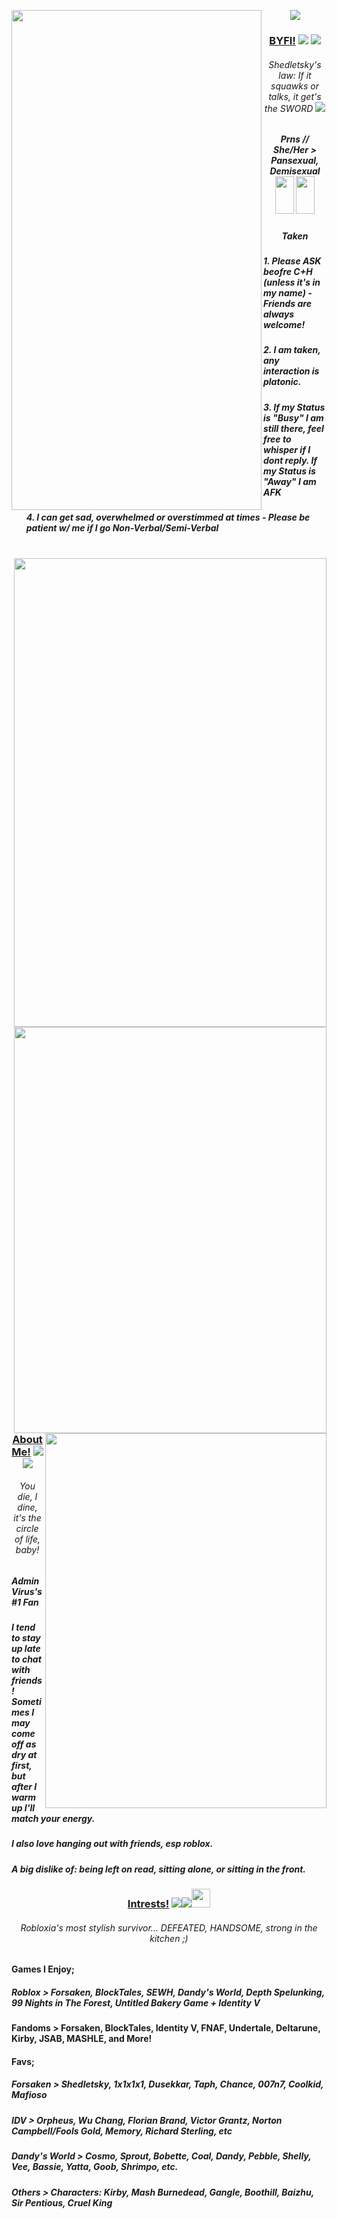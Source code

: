 <p align="center"> 
<img src="https://files.catbox.moe/62h9t8.png"/>
<img src="https://files.catbox.moe/yx0umi.png"
  width="400" 
  height="800"
  align="left"/>

<h3 align="center"><strong><u>BYFI!</u></strong> <img src="https://files.catbox.moe/3khn6a.gif"/> <img src="https://files.catbox.moe/8bpx0m.gif"/> </h3>
<h6 align="center"> Shedletsky's law: If it squawks or talks, it get's the SWORD  <img src="https://files.catbox.moe/i9xbtp.webp"/> 
<h5 align="center"> Prns // She/Her > Pansexual, Demisexual <img src="https://files.catbox.moe/f7xhss.webp" width="30" height="60" /> <img src="https://files.catbox.moe/oia0in.jpg" width="30" height="60" /> 
  <h5 align="center"> Taken
<h5><ul><align="left"> 1. Please ASK beofre C+H (unless it's in my name) - Friends are always welcome!</h5>
<h5><ul><align="left"> 2. I am taken, any interaction is platonic. </h5>
<h5><ul><align="left"> 3. If my Status is "Busy" I am still there, feel free to whisper if I dont reply. If my Status is "Away" I am AFK </h5>
<h5><ul><align="left"> 4. I can get sad, overwhelmed or overstimmed at times - Please be patient w/ me if I go Non-Verbal/Semi-Verbal </h5>
</align></ul>
</h5>
</h6>
</p>
</br>
<img src="https://files.catbox.moe/x66fqa.png"
  width="500" 
  height="750"
  align="right"/>
<img src="https://files.catbox.moe/9xs97p.png"
  align="right"
  width="500" 
  height="650"
  />
  </br>
  </br>
  </br>
      
</p>
 <img src="https://files.catbox.moe/soh9o5.jpg"
  align="right"
  width="450" 
  height="600"
  />
<h3 align="center"><strong><u>About Me!</u></strong> <img src="https://files.catbox.moe/ve1yuv.webp"/> <img src="https://files.catbox.moe/ginayc.gif"/></h3>
<h6 align="center">You die, I dine, it's the circle of life, baby!
<h5><align="left"> AdminVirus's #1 Fan </align></h5></h6>
<h5><align="left"> I tend to stay up late to chat with friends! Sometimes I may come off as dry at first, but after I warm up I'll match your energy. </align></h5></h6>
<h5><align="left"> I also love hanging out with friends, esp roblox. </align></h5></h6>
<h5><align="left"> A big dislike of: being left on read, sitting alone, or sitting in the front. </align></h5></h6>
<h3 align="center"><strong><u>Intrests!</u></strong> <img src="https://files.catbox.moe/53ugau.webp"/><img src="https://files.catbox.moe/sr8dq8.webp"/><img src="https://files.catbox.moe/sehtk4.webp" width="30" height="30"/></h3>
<h6 align="center"> Robloxia's most stylish survivor... DEFEATED, HANDSOME, strong in the kitchen ;)
<h4><align="left">Games I Enjoy; </align></h5></h6>
<h5><align="left"> Roblox > Forsaken, BlockTales, SEWH, Dandy's World, Depth Spelunking, 99 Nights in The Forest, Untitled Bakery Game + Identity V</align></h5></h6>
<h4><align="left"> Fandoms > Forsaken, BlockTales, Identity V, FNAF, Undertale, Deltarune, Kirby, JSAB, MASHLE, and More! </align></h5></h6>
</p>
<h4><align="left"> Favs; </align></h5></h6>
<h5><align="left"> Forsaken > Shedletsky, 1x1x1x1, Dusekkar, Taph, Chance, 007n7, Coolkid, Mafioso </align></h5></h6>
<h5><align="left"> IDV > Orpheus, Wu Chang, Florian Brand, Victor Grantz, Norton Campbell/Fools Gold, Memory, Richard Sterling, etc </align></h5></h6>
<h5><align="left"> Dandy's World > Cosmo, Sprout, Bobette, Coal, Dandy, Pebble, Shelly, Vee, Bassie, Yatta, Goob, Shrimpo, etc. </align></h5></h6>
<h5><align="left"> Others > Characters: Kirby, Mash Burnedead, Gangle, Boothill, Baizhu, Sir Pentious, Cruel King </align></h5></h6>
